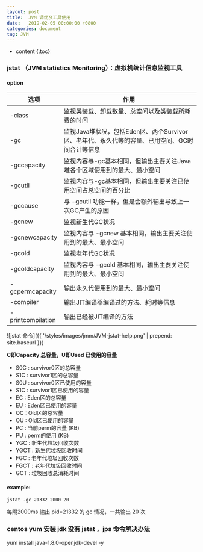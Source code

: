 ```yaml
---
layout: post
title:  JVM 调优及工具使用
date:   2019-02-05 00:00:00 +0800
categories: document
tag: JVM
---
```


* content
{:toc}


### jstat （JVM statistics Monitoring）：虚拟机统计信息监视工具

#### option
选项 | 作用
--- | ---
-class | 监视类装载、卸载数量、总空间以及类装载所耗费的时间
-gc | 监视Java堆状况，包括Eden区、两个Survivor区、老年代、永久代等的容量、已用空间、GC时间合计等信息 
-gccapacity | 监视内容与-gc基本相同，但输出主要关注Java堆各个区域使用到的最大、最小空间 
-gcutil | 监视内容与-gc基本相同，但输出主要关注已使用空间占总空间的百分比
-gccause | 与 -gcutil 功能一样，但是会额外输出导致上一次GC产生的原因
-gcnew | 监视新生代GC状况
-gcnewcapacity | 监视内容与 -gcnew 基本相同，输出主要关注使用到的最大、最小空间
-gcold  | 监视老年代GC状况
-gcoldcapacity | 监视内容与 -gcold 基本相同，输出主要关注使用到的最大、最小空间
-gcpermcapacity | 输出永久代使用到的最大、最小空间
-compiler | 输出JIT编译器编译过的方法、耗时等信息 
-printcompilation | 输出已经被JIT编译的方法 

![jstat 命令]({{ '/styles/images/jmm/JVM-jstat-help.png' | prepend: site.baseurl  }})


**C即Capacity 总容量，U即Used 已使用的容量**
* S0C : survivor0区的总容量
* S1C : survivor1区的总容量
* S0U : survivor0区已使用的容量
* S1C : survivor1区已使用的容量
* EC : Eden区的总容量
* EU : Eden区已使用的容量
* OC : Old区的总容量
* OU : Old区已使用的容量
* PC : 当前perm的容量 (KB)
* PU : perm的使用 (KB)
* YGC : 新生代垃圾回收次数
* YGCT : 新生代垃圾回收时间
* FGC : 老年代垃圾回收次数
* FGCT : 老年代垃圾回收时间
* GCT : 垃圾回收总消耗时间


#### example:
```jstat -gc 21332 2000 20```

每隔2000ms 输出 pid=21332 的 gc 情况，一共输出 20 次


### centos yum 安装 jdk 没有 jstat ，jps 命令解决办法

yum install java-1.8.0-openjdk-devel -y





